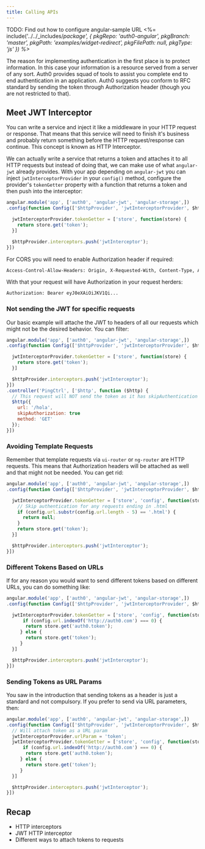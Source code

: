 ```yaml
---
title: Calling APIs
---
```


TODO: Find out how to configure angular-sample URL
<%= include('../../_includes/_package', {
  pkgRepo: 'auth0-angular',
  pkgBranch: 'master',
  pkgPath: 'examples/widget-redirect',
  pkgFilePath: null,
  pkgType: 'js'
}) %>_

The reason for implementing authentication in the first place is to protect information. In this case your information is a resource served from a server of any sort. Auth0 provides squad of tools to assist you complete end to end authentication in an application. Auth0 suggests you conform to RFC standard by sending the token through Authorization header (though you are not restricted to that).

## Meet JWT Interceptor

You can write a service and inject it like a middleware in your HTTP request or response. That means that this service will need to finish it's business and probably return something before the HTTP request/response can continue. This concept is known as HTTP Interceptor.

We can actually write a service that returns a token and attaches it to all HTTP requests but instead of doing that, we can  make use of what `angular-jwt` already provides. With your app depending on `angular-jwt` you can inject `jwtInterceptorProvider` in your `config()` method, configure the provider's `tokenGetter` property with a function that returns a token and then push into the interceptor:

```js
angular.module('app', ['auth0', 'angular-jwt', 'angular-storage',])
.config(function Config(['$httpProvider', 'jwtInterceptorProvider', $httpProvider, jwtInterceptorProvider) {

  jwtInterceptorProvider.tokenGetter = ['store', function(store) {
    return store.get('token');
  }]

  $httpProvider.interceptors.push('jwtInterceptor');
}])
```

For CORS you will need to enable Authorization header if required:

```bash
Access-Control-Allow-Headers: Origin, X-Requested-With, Content-Type, Accept, Authorization
```
With that your request will have Authorization in your request herders:

```bash
Authorization: Bearer eyJ0eXAiOiJKV1Qi...
```

### Not sending the JWT for specific requests
Our basic example will attache the JWT to headers of all our requests which might not be the desired behavior. You can filter:

```js
angular.module('app', ['auth0', 'angular-jwt', 'angular-storage',])
.config(function Config(['$httpProvider', 'jwtInterceptorProvider', $httpProvider, jwtInterceptorProvider) {

  jwtInterceptorProvider.tokenGetter = ['store', function(store) {
    return store.get('token');
  }]

  $httpProvider.interceptors.push('jwtInterceptor');
}])
.controller('PingCtrl', ['$http', function ($http) {
  // This request will NOT send the token as it has skipAuthentication
  $http({
    url: '/hola',
    skipAuthorization: true
    method: 'GET'
  });
}])
```

### Avoiding Template Requests
Remember that template requests via `ui-router` or `ng-router` are HTTP requests. This means that Authorization headers will be attached as well and that might not be needed. You can get rid:

```js
angular.module('app', ['auth0', 'angular-jwt', 'angular-storage',])
.config(function Config(['$httpProvider', 'jwtInterceptorProvider', $httpProvider, jwtInterceptorProvider) {

  jwtInterceptorProvider.tokenGetter = ['store', 'config', function(store, config) {
    // Skip authentication for any requests ending in .html
    if (config.url.substr(config.url.length - 5) == '.html') {
      return null;
    }
    return store.get('token');
  }]

  $httpProvider.interceptors.push('jwtInterceptor');
}])
```

### Different Tokens Based on URLs
If for any reason you would want to send different tokens based on different URLs, you can do something like:

```js
angular.module('app', ['auth0', 'angular-jwt', 'angular-storage',])
.config(function Config(['$httpProvider', 'jwtInterceptorProvider', $httpProvider, jwtInterceptorProvider) {

  jwtInterceptorProvider.tokenGetter = ['store', 'config', function(store, config) {
      if (config.url.indexOf('http://auth0.com') === 0) {
       return store.get('auth0.token');
     } else {
       return store.get('token');
     }
  }]

  $httpProvider.interceptors.push('jwtInterceptor');
}])
```

### Sending Tokens as URL Params
You saw in the introduction that sending tokens as a header is just a standard and not compulsory. If you prefer to send via URL parameters, then:

```js
angular.module('app', ['auth0', 'angular-jwt', 'angular-storage',])
.config(function Config(['$httpProvider', 'jwtInterceptorProvider', $httpProvider, jwtInterceptorProvider) {
  // Will attach token as a URL param
  jwtInterceptorProvider.urlParam = 'token';
  jwtInterceptorProvider.tokenGetter = ['store', 'config', function(store, config) {
      if (config.url.indexOf('http://auth0.com') === 0) {
       return store.get('auth0.token');
     } else {
       return store.get('token');
     }
  }]

  $httpProvider.interceptors.push('jwtInterceptor');
}])
```

## Recap
- HTTP interceptors
- JWT HTTP interceptor
- Different ways to attach tokens to requests
